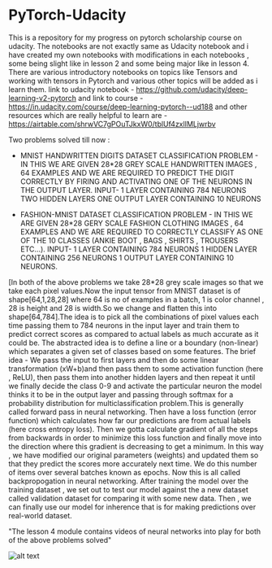 # PyTorch-Udacity
This is a repository for my progress on pytorch scholarship course on udacity.
The notebooks are not exactly same as Udacity notebook and i have created my own notebooks with modifications in each notebooks , some being slight like in lesson 2 and some being major like in lesson 4.
There are various introductory notebooks on topics like Tensors and working with tensors in Pytorch and various other topics will be added as i learn them.
link to udacity notebook - https://github.com/udacity/deep-learning-v2-pytorch
and link to course - https://in.udacity.com/course/deep-learning-pytorch--ud188
and other resources which are really helpful to learn are -
https://airtable.com/shrwVC7gPOuTJkxW0/tblUf4zxlIMLjwrbv

Two problems solved till now :
* MNIST HANDWRITTEN DIGITS DATASET CLASSIFICATION PROBLEM - IN THIS WE ARE GIVEN 28\*28 GREY SCALE HANDWRITTEN IMAGES , 64 EXAMPLES AND WE ARE REQUIRED TO PREDICT THE DIGIT CORRECTLY BY FIRING AND ACTIVATING ONE OF THE NEURONS IN THE OUTPUT LAYER.
INPUT- 1 LAYER CONTAINING 784 NEURONS 
TWO HIDDEN LAYERS
ONE OUTPUT LAYER CONTAINING 10 NEURONS

* FASHION-MNIST DATASET CLASSIFICATION PROBLEM - IN THIS WE ARE GIVEN 28\*28 GERY SCALE FASHION CLOTHING IMAGES , 64 EXAMPLES AND WE ARE REQUIRED TO CORRECTLY CLASSIFY AS ONE OF THE 10 CLASSES (ANKIE BOOT , BAGS , SHIRTS , TROUSERS ETC...).
INPUT- 1 LAYER CONTAINING 784 NEURONS
1 HIDDEN LAYER CONTAINING 256 NEURONS
1 OUTPUT LAYER CONTAINING 10 NEURONS.

[In both of the above problems we take 28\*28 grey scale images so that we take each pixel values.Now the input tensor from MNIST dataset is of shape\[64,1,28,28\] where 64 is no of examples in a batch, 1 is color channel , 28 is height and 28 is width.So we change and flatten this into shape\[64,784\].The idea is to pick all the combinations of pixel values each time passing them to 784 neurons in the input layer  and train them to predict correct scores as compared to actual labels as much accurate as it could be.
The abstracted idea is to define a line or a boundary (non-linear) which separates a given set of classes based on some features.
The brief idea - 
We pass the input to first layers and then do some linear transformation (xW+b)and then pass them to some activation function (here , ReLU), then pass them into another hidden layers and then repeat it until we finally decide the class 0-9 and activate the particular neuron the model thinks it to be in the output layer and passing through softmax for a probability distribution for multiclassification problem.This is generally called forward pass in neural networking.
Then have a loss function (error function) which calculates how far our predictions are from actual labels (here cross entropy loss).
Then we gotta calculate gradient of all the steps from backwards in order to minimize this loss function and finally move into the direction where this gradient is decreasing to get a minimum.
In this way , we have modified our original parameters (weights) and updated them so that they predict the scores more accurately next time.
We do this number of items over several batches known as epochs.
Now this is all called backpropogation in neural networking.
After training the model over the training dataset , we set out to test our model against the a new dataset called validation dataset for comparing it with some new data.
Then , we can finally use our model for inherence that is for making predictions over real-world dataset.

"The lesson 4 module contains videos of neural networks into play for both of the above problems solved" 

![alt text](souravs17031999.github.io\pytorch-udacity\1_DW0Ccmj1hZ0OvSXi7Kz5MQ.jpeg)
